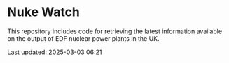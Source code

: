 # Nuke Watch

This repository includes code for retrieving the latest information available on the output of EDF nuclear power plants in the UK.

Last updated: 2025-03-03 06:21